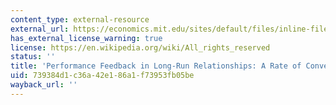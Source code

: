 ```yaml
---
content_type: external-resource
external_url: https://economics.mit.edu/sites/default/files/inline-files/rate%20of%20convergence%20January%202024%206_0.pdf
has_external_license_warning: true
license: https://en.wikipedia.org/wiki/All_rights_reserved
status: ''
title: 'Performance Feedback in Long-Run Relationships: A Rate of Convergence Approach'
uid: 739384d1-c36a-42e1-86a1-f73953fb05be
wayback_url: ''
---
```

